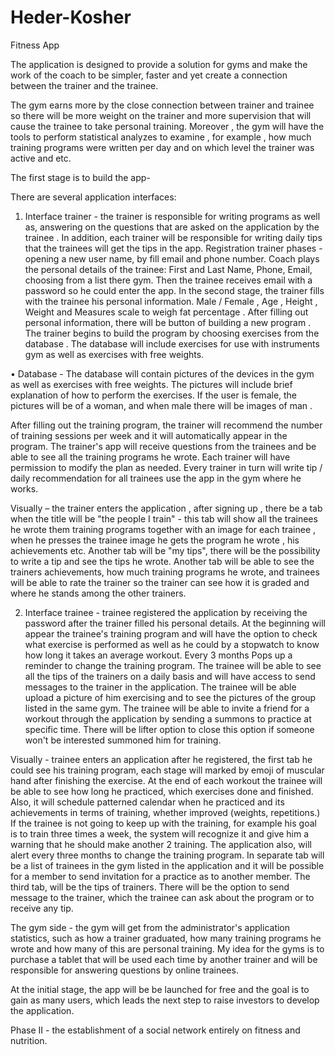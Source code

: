 # Heder-Kosher
Fitness App

The application is designed to provide a solution for gyms and make the work of the coach to be simpler, faster and yet create a connection between the trainer and the trainee.

The gym earns more by the close connection between trainer and trainee so there will be more weight on the trainer and more supervision that will cause the trainee to take personal training. Moreover , the gym will have the tools to perform statistical analyzes to examine , for example , how much training programs were written per day and  on which level the trainer was active and etc.

The first stage is to build the app-

There are several application interfaces:

1.	Interface trainer - the trainer is responsible for writing programs as well as, answering on the questions that are asked on the application by the trainee . In addition, each trainer will be responsible for writing daily tips that the trainees will get the tips in the app.
Registration trainer phases - opening a new user name, by fill email and phone number. Coach plays the personal details of the trainee: First and Last Name, Phone, Email, choosing from a list there gym. Then the trainee receives email with a password so he could enter the app. 
In the second stage, the trainer fills with the trainee his personal information. Male / Female , Age , Height , Weight and Measures scale to weigh fat percentage .
After filling out personal information, there will be button of building a new program . The trainer begins to build the program by choosing exercises from the database . The database will include exercises for use with instruments gym as well as exercises with free weights.


•	Database - The database will contain pictures of the devices in the gym as well as exercises with free weights. The pictures will include brief explanation of how to perform the exercises. If the user is female, the pictures will be of a woman, and when male there will be images of man .

After filling out the training program, the trainer will recommend the number of training sessions per week and it will automatically appear in the program.
The trainer's app will receive questions from the trainees and be able to see all the training programs he wrote.
Each trainer will have permission to modify the plan as needed.
Every trainer in turn will write tip / daily recommendation for all trainees use the app in the gym where he works.

Visually – the trainer enters the application , after signing up , there be a tab when the title will be "the people I train" - this tab will show all the trainees he wrote them training programs together with an image for each trainee , when he presses the trainee image he gets the program he wrote , his achievements etc. Another tab will be "my tips", there will be the possibility to write a tip and see the tips he wrote. Another tab will be able to see the trainers achievements, how much training programs he wrote, and trainees will be able to rate the trainer so the trainer can see how it is graded and where he stands among the other trainers.

 
2.	 Interface trainee - trainee registered the application by receiving the password after the trainer filled his personal details.
At the beginning will appear the trainee's training program and will have the option to check what exercise is performed as well as he could by a stopwatch to know how long it takes an average workout. Every 3 months Pops up a reminder to change the training program.
The trainee will be able to see all the tips of the trainers on a daily basis and will have access to send messages to the trainer in the application.
The trainee will be able upload a picture of him exercising and to see the pictures of the group listed in the same gym. The trainee will be able to invite a friend for a workout through the application by sending a summons to practice at specific time. There will be lifter option to close this option if someone won't be interested summoned him for training.

Visually - trainee enters an application after he registered, the first tab he could see his training program, each stage will marked by emoji of muscular hand after finishing the exercise. At the end of each workout the trainee will be able to see how long he practiced, which exercises done and finished. Also, it will schedule patterned calendar when he practiced and its achievements in terms of training, whether improved (weights, repetitions.) If the trainee is not going to keep up with the training, for example his goal is to train three times a week, the system will recognize it and give him a warning that he should make another 2 training. The application also, will alert every three months to change the training program. In separate tab will be a list of trainees  in the gym listed in the application and it will be possible for a member to send invitation for a practice as to another member. The third tab, will be the tips of trainers. There will be the option to send message to the trainer, which the trainee can ask about the program or to receive any tip.

The gym side - the gym will get from the administrator's application statistics, such as how a trainer graduated, how many training programs he wrote and how many of this are personal training.
My idea for the gyms is to purchase a tablet that will be used each time by another trainer and will be responsible for answering questions by online trainees.

At the initial stage, the app will be be launched for free  and the goal is to gain as many users, which leads the next step to raise investors to develop the application.


Phase II - the establishment of a social network entirely on fitness and nutrition.
